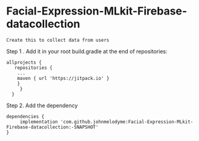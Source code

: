 # Facial-Expression-MLkit-Firebase-datacollection
```Create this to collect data from users```


Step 1 . Add it in your root build.gradle at the end of repositories:
```
allprojects {
   repositories {
	...
	maven { url 'https://jitpack.io' }
	}
     }
  }
```


Step 2. Add the dependency
```
dependencies {
     implementation 'com.github.johnmelodyme:Facial-Expression-MLkit-Firebase-datacollection:-SNAPSHOT'
}
```
